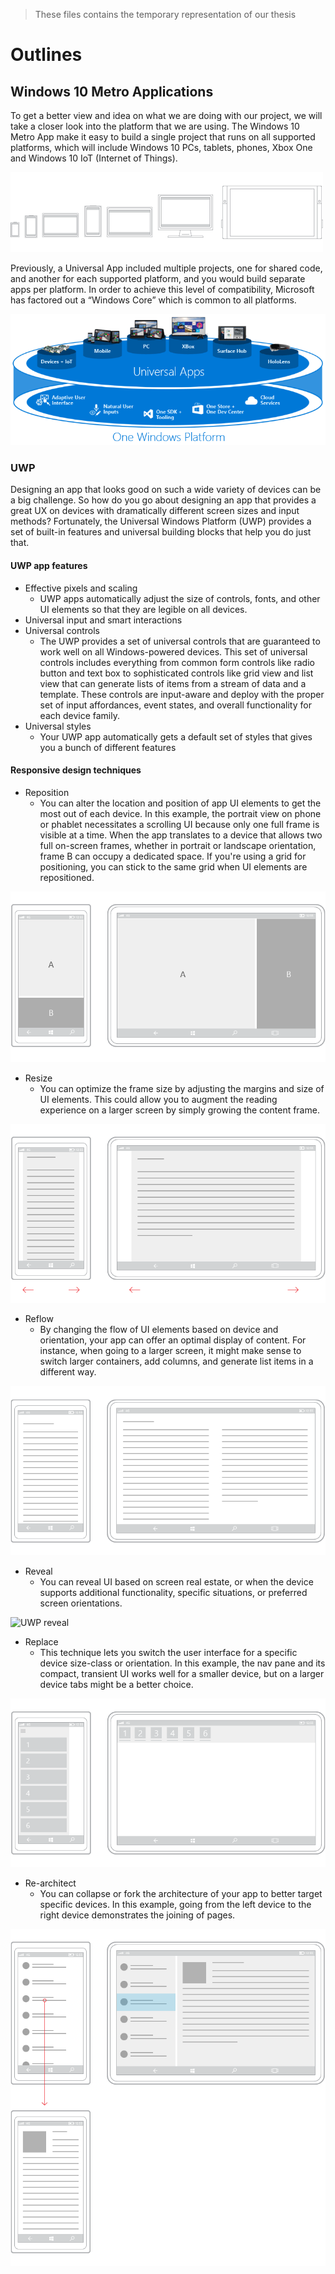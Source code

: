 >These files contains the temporary representation of our thesis

# Outlines

## Windows 10 Metro Applications

To get a better view and idea on what we are doing with our project, we will take a closer look into the platform that we are using. The Windows 10 Metro App make it easy to build a single project that runs on all supported platforms, which will include Windows 10 PCs, tablets, phones, Xbox One and Windows 10 IoT (Internet of Things).

![Windows 10 metro application platforms](../OverigeDocumenten/Afbeeldingen/Platforms.png)
 
Previously, a Universal App included multiple projects, one for shared code, and another for each supported platform, and you would build separate apps per platform. In order to achieve this level of compatibility, Microsoft has factored out a “Windows Core” which is common to all platforms.

![Windows Core](../OverigeDocumenten/Afbeeldingen/windowscore.png)

### UWP

Designing an app that looks good on such a wide variety of devices can be a big challenge. So how do you go about designing an app that provides a great UX on devices with dramatically different screen sizes and input methods? Fortunately, the Universal Windows Platform (UWP) provides a set of built-in features and universal building blocks that help you do just that.

#### UWP app features

* Effective pixels and scaling
  * UWP apps automatically adjust the size of controls, fonts, and other UI elements so that they are legible on all devices.
* Universal input and smart interactions
* Universal controls
  * The UWP provides a set of universal controls that are guaranteed to work well on all Windows-powered devices. This set of universal controls includes everything from common form controls like radio button and text box to sophisticated controls like grid view and list view that can generate lists of items from a stream of data and a template. These controls are input-aware and deploy with the proper set of input affordances, event states, and overall functionality for each device family.
* Universal styles
  * Your UWP app automatically gets a default set of styles that gives you a bunch of different features

#### Responsive design techniques

* Reposition
  * You can alter the location and position of app UI elements to get the most out of each device. In this example, the portrait view on phone or phablet necessitates a scrolling UI because only one full frame is visible at a time. When the app translates to a device that allows two full on-screen frames, whether in portrait or landscape orientation, frame B can occupy a dedicated space. If you're using a grid for positioning, you can stick to the same grid when UI elements are repositioned.

![UWP reposition](../OverigeDocumenten/Afbeeldingen/rspd-reposition.png)

* Resize
  * You can optimize the frame size by adjusting the margins and size of UI elements. This could allow you to augment the reading experience on a larger screen by simply growing the content frame.

![UWP resize](../OverigeDocumenten/Afbeeldingen/rspd-resize.png)

* Reflow
  * By changing the flow of UI elements based on device and orientation, your app can offer an optimal display of content. For instance, when going to a larger screen, it might make sense to switch larger containers, add columns, and generate list items in a different way.

![UWP reflow](../OverigeDocumenten/Afbeeldingen/rspd-reflow.png)

* Reveal
  * You can reveal UI based on screen real estate, or when the device supports additional functionality, specific situations, or preferred screen orientations.

![UWP reveal](../OverigeDocumenten/Afbeeldingen/rspd-reveal.png)

* Replace
  * This technique lets you switch the user interface for a specific device size-class or orientation. In this example, the nav pane and its compact, transient UI works well for a smaller device, but on a larger device tabs might be a better choice.

![UWP replace](../OverigeDocumenten/Afbeeldingen/rspd-replace.png)

* Re-architect
  * You can collapse or fork the architecture of your app to better target specific devices. In this example, going from the left device to the right device demonstrates the joining of pages.

![UWP rearchitect](../OverigeDocumenten/Afbeeldingen/rspd-rearchitect.png)

